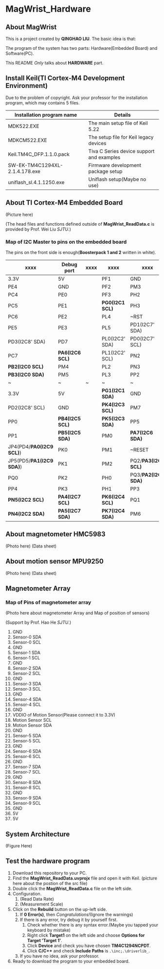 # MagWrist_Hardware

## About MagWrist
This is a project created by **QINGHAO LIU**.
The basic idea is that:

The program of the system has two parts: Hardware(Embedded Board) and Software(PC).

This README _Only_ talks about **HARDWARE** part.

## Install Keil(TI Cortex-M4 Development Environment)

Due to the problem of copyright. Ask your professor for the installation program, which may contains 5 files.

Installation program name | Details
------------------------- | -------
MDK522.EXE | The main setup file of Keil 5.22
MDKCM522.EXE | The setup file for Keil legacy devices
Keil.TM4C_DFP.1.1.0.pack | Tiva C Series device support and examples
SW-EK-TM4C1294XL-2.1.4.178.exe | Firmware development package setup
uniflash_sl.4.1.1250.exe | Uniflash setup(Maybe no use)

## About TI Cortex-M4 Embedded Board

(Picture here)

(The head files and functions defined outside of **MagWrist_ReadData.c** is provided by Prof. Wei Liu _SJTU_.)

### Map of I2C Master to pins on the embedded board

The pins on the front side is enough(**Boosterpack 1 and 2** written in white).

xxxx | Debug port | xxxx | xxxx | xxxx    
---- | ---------- | ---- | ---- | ----
3.3V | 5V |  | PF1 | GND
PE4 | GND |  | PF2 | PM3
PC4 | PE0 |  | PF3 | PH2
PC5 | PE1 |  | **PG0(I2C1 SCL)** | PH3
PC6 | PE2 |  | PL4 | ~RST 
PE5 | PE3 |  | PL5 | PD1(I2C7' SDA)
PD3(I2C8' SDA) | PD7 |  | PL0(I2C2' SDA) | PD0(I2C7' SCL)
PC7 | **PA6(I2C6 SCL)** |  | PL1(I2C2' SCL) | PN2
**PB2(I2C0 SCL)** | PM4 |  | PL2 | PN3
**PB3(I2C0 SDA)** | PM5 |  | PL3 | PP2
 ~ | ~ | ~ | ~ | ~
3.3V | 5V |  | **PG1(I2C1 SDA)** | GND
PD2(I2C8' SCL) | GND |  | **PK4(I2C3 SCL)** | PM7
PP0 | **PB4(I2C5 SCL)** |  | **PK5(I2C3 SDA)** | PP5
PP1 | **PB5(I2C5 SDA)** |  | PM0 | **PA7(I2C6 SDA)**
JP4(PD4/**PA0(I2C9 SCL)**) | PK0 |  | PM1 | ~RESET
JP5(PD5/**PA1(I2C9 SDA)**) | PK1 |  | PM2 | PQ2/**PA3(I2C8 SCL)**
PQ0 | PK2 |  | PH0 | PQ3/**PA2(I2C8 SDA)**
PP4 | PK3 |  | PH1 | PP3
**PN5(I2C2 SCL)** | **PA4(I2C7 SCL)** |  | **PK6(I2C4 SCL)** | PQ1
**PN4(I2C2 SDA)** | **PA5(I2C7 SDA)** |  | **PK7(I2C4 SDA)** | PM6


## About magnetometer HMC5983

(Photo here)
(Data sheet)


## About motion sensor  MPU9250

(Photo here)
(Data sheet)

## Magnetometer Array

### Map of Pins of magnetometer array

(Photo here about magnetometer Array and Map of position of sensors)

(Support by Prof. Hao He _SJTU_.)

1. GND
2. Sensor-0 SDA
3. Sensor-0 SCL
4. GND
5. Sensor-1 SDA
6. Sensor-1 SCL
7. GND
8. Sensor-2 SDA
9. Sensor-2 SCL
10. GND
11. Sensor-3 SDA
12. Sensor-3 SCL
13. GND
14. Sensor-4 SDA
15. Sensor-4 SCL
16. GND
17. VDDIO of Motion Sensor(Please connect it to 3.3V)
18. Motion Sensor SCL
19. Motion Sensor SDA
20. GND
21. Sensor-5 SDA
22. Sensor-5 SCL
23. GND
24. Sensor-6 SDA
25. Sensor-6 SCL
26. GND
27. Sensor-7 SDA
28. Sensor-7 SCL
29. GND
30. Sensor-8 SDA
31. Sensor-8 SCL
32. GND
33. Sensor-9 SDA
34. Sensor-9 SCL
35. GND
39. 5V
40. 5V


## System Architecture

(Figure Here)

## Test the hardware program

1. Download this repository to your PC.
2. Find the **MagWrist_ReadData.uvprojx** file and open it with Keil.
(picture here about the postion of the src file)
3. Double click the **MagWrist_ReadData.c** file on the left side.
4. Configuration.
   1. (Read Data Rate)
   2. (Measurement Scale)
5. Click on the **Rebuild** button on the up-left side.
   1. If **0 Error(s)**, then _Congratulations!_(Ignore the warnings)
   2. If there is any error, try debug it by yourself first.
      1. Check whether there is any syntax error.(Maybe you tapped your keyboard by mistake)
      2. Right click **Target1** on the left side and choose **Options for Target 'Target 1'**.
      3. Click **Device** and check you have chosen **TM4C1294NCPDT**.
      4. Click **C/C++** and check **Include Paths**  is `.\inc;.\driverlib_`.
   3. If you have no idea, ask your professor.
6. Ready to download the program to your embedded board.
      

